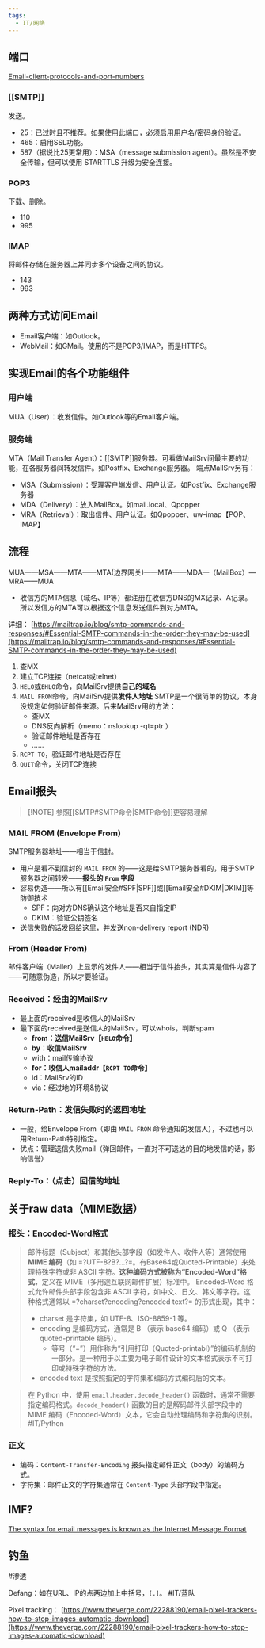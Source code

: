 ```yaml
---
tags:
  - IT/网络
---
```


## 端口

[Email-client-protocols-and-port-numbers](https://help.dreamhost.com/hc/en-us/articles/215612887-Email-client-protocols-and-port-numbers)

### [[SMTP]]

发送。

- 25：已过时且不推荐。如果使用此端口，必须启用用户名/密码身份验证。
- 465：启用SSL功能。
- 587（据说比25更常用）：MSA（message submission agent）。虽然是不安全传输，但可以使用 STARTTLS 升级为安全连接。

### POP3

下载、删除。

- 110
- 995

### IMAP

将邮件存储在服务器上并同步多个设备之间的协议。

- 143
- 993




## 两种方式访问Email

- Email客户端：如Outlook。
- WebMail：如GMail。使用的不是POP3/IMAP，而是HTTPS。


## 实现Email的各个功能组件

### 用户端

MUA（User）：收发信件。如Outlook等的Email客户端。

### 服务端

MTA（Mail Transfer Agent）：[[SMTP]]服务器。可看做MailSrv间最主要的功能，在各服务器间转发信件。如Postfix、Exchange服务器。
端点MailSrv另有：
- MSA（Submission）：受理客户端发信、用户认证。如Postfix、Exchange服务器
- MDA（Delivery）：放入MailBox。如mail.local、Qpopper
- MRA（Retrieval）：取出信件、用户认证。如Qpopper、uw-imap【POP、IMAP】

## 流程

MUA——MSA——MTA——MTA(边界网关)——MTA——MDA—（MailBox）—MRA——MUA

- 收信方的MTA信息（域名、IP等）都注册在收信方DNS的MX记录、A记录。所以发信方的MTA可以根据这个信息发送信件到对方MTA。

详细： [https://mailtrap.io/blog/smtp-commands-and-responses/#Essential-SMTP-commands-in-the-order-they-may-be-used](https://mailtrap.io/blog/smtp-commands-and-responses/#Essential-SMTP-commands-in-the-order-they-may-be-used)

1. 查MX
2. 建立TCP连接（netcat或telnet）
3. `HELO`或`EHLO`命令，向MailSrv提供**自己的域名**
4. `MAIL FROM`命令，向MailSrv提供**发件人地址**
	SMTP是一个很简单的协议，本身没规定如何验证邮件来源。后来MailSrv用的方法：
	- 查MX
	- DNS反向解析（memo：nslookup -qt=ptr ）
	- 验证邮件地址是否存在
	- ……
5. `RCPT TO`，验证邮件地址是否存在
6. `QUIT`命令，关闭TCP连接





## Email报头

> [!NOTE] 参照[[SMTP#SMTP命令|SMTP命令]]更容易理解

### MAIL FROM (Envelope From)

SMTP服务器地址——相当于信封。

- 用户是看不到信封的 `MAIL FROM` 的——这是给SMTP服务器看的，用于SMTP服务器之间转发——**报头的 `From` 字段**
- 容易伪造——所以有[[Email安全#SPF|SPF]]或[[Email安全#DKIM|DKIM]]等防御技术
	- SPF：向对方DNS确认这个地址是否来自指定IP
	- DKIM：验证公钥签名
- 送信失败的话发回给这里，并发送non-delivery report (NDR)

### From (Header From)

邮件客户端（Mailer）上显示的发件人——相当于信件抬头，其实算是信件内容了——可随意伪造，所以才要验证。

### Received：经由的MailSrv

- 最上面的received是收信人的MailSrv
- 最下面的received是送信人的MailSrv，可以whois，判断spam
	- **from：送信MailSrv【`HELO`命令】**
	- **by：收信MailSrv**
	- with：mail传输协议
	- **for：收信人mailaddr【`RCPT TO`命令】**
	- id：MailSrv的ID
	- via：经过地的环境&协议

### Return-Path：发信失败时的返回地址

- 一般，给Envelope From（即由 `MAIL FROM` 命令通知的发信人），不过也可以用Return-Path特别指定。
- 优点：管理送信失败mail（弹回邮件，一直对不可送达的目的地发信的话，影响信誉）

### Reply-To：（点击）回信的地址




## 关于raw data（MIME数据）

### 报头：Encoded-Word格式

> 邮件标题（Subject）和其他头部字段（如发件人、收件人等）通常使用 **MIME 编码**（如 =?UTF-8?B?...?=。有Base64或Quoted-Printable）来处理特殊字符或非 ASCII 字符。**这种编码方式被称为“Encoded-Word”格式**，定义在 MIME（多用途互联网邮件扩展）标准中。
> Encoded-Word 格式允许邮件头部字段包含非 ASCII 字符，如中文、日文、韩文等字符。这种格式通常以 =?charset?encoding?encoded text?= 的形式出现，其中：
> - charset 是字符集，如 UTF-8、ISO-8859-1 等。
> - encoding 是编码方式，通常是 B （表示 base64 编码）或 Q （表示 quoted-printable 编码）。
> 	- 等号（“=”）用作称为“引用打印（Quoted-printabl）”的编码机制的一部分。是一种用于以主要为电子邮件设计的文本格式表示不可打印或特殊字符的方法。
> - encoded text 是按照指定的字符集和编码方式编码后的文本。


> 在 Python 中，使用 `email.header.decode_header()` 函数时，通常不需要指定编码格式。`decode_header()` 函数的目的是解码邮件头部字段中的 MIME 编码（Encoded-Word）文本，它会自动处理编码和字符集的识别。 #IT/Python 


### 正文

- 编码：`Content-Transfer-Encoding` 报头指定邮件正文（body）的编码方式。
- 字符集：邮件正文的字符集通常在 `Content-Type` 头部字段中指定。




## IMF?

[The syntax for email messages is known as the Internet Message Format](https://datatracker.ietf.org/doc/html/rfc5322)



## 钓鱼

#渗透 

Defang：如在URL、IP的点两边加上中括号，`[.]`。 #IT/蓝队 

Pixel tracking： [https://www.theverge.com/22288190/email-pixel-trackers-how-to-stop-images-automatic-download](https://www.theverge.com/22288190/email-pixel-trackers-how-to-stop-images-automatic-download)